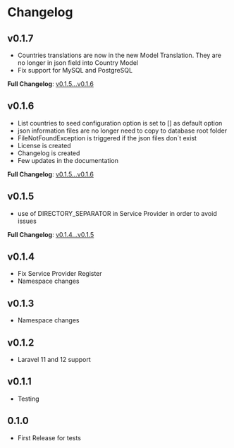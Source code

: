 # Changelog

## v0.1.7

- Countries translations are now in the new Model Translation. They are no longer in json field into Country Model
- Fix support for MySQL and PostgreSQL

**Full Changelog**: [v0.1.5...v0.1.6](https://github.com/claytongf/laravel-world-seed/compare/v0.1.5...v0.1.6)

## v0.1.6

- List countries to seed configuration option is set to [] as default option
- json information files are no longer need to copy to database root folder
- FileNotFoundException is triggered if the json files don´t exist
- License is created
- Changelog is created
- Few updates in the documentation

**Full Changelog**: [v0.1.5...v0.1.6](https://github.com/claytongf/laravel-world-seed/compare/v0.1.5...v0.1.6)

## v0.1.5

- use of DIRECTORY_SEPARATOR in Service Provider in order to avoid issues

**Full Changelog**: [v0.1.4...v0.1.5](https://github.com/claytongf/laravel-world-seed/compare/v0.1.4...v0.1.5)

## v0.1.4

- Fix Service Provider Register
- Namespace changes

## v0.1.3

- Namespace changes

## v0.1.2

- Laravel 11 and 12 support

## v0.1.1

- Testing

## 0.1.0

- First Release for tests
